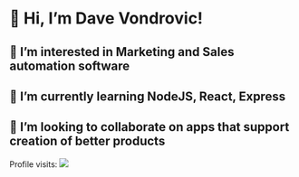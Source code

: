 # 👋 Hi, I’m Dave Vondrovic!
## 👀 I’m interested in Marketing and Sales automation software
## 🌱 I’m currently learning NodeJS, React, Express
## 💞️ I’m looking to collaborate on apps that support creation of better products

Profile visits: ![](https://komarev.com/ghpvc/?username=sindat&color=brightgreen)

<!---
sindat/sindat is a ✨ special ✨ repository because its `README.md` (this file) appears on your GitHub profile.
You can click the Preview link to take a look at your changes.
--->
